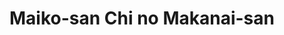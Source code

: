 --- 
title: "Maiko-san Chi no Makanai-san"
publishdate: "2019-1-6T16:48:46+02:00"
src: "https://365manga.net/manga/maiko-san-chi-no-makanai-san"
image: "https://data.365manga.net/images/thumbnails/32591-maiko-san-chi-no-makanai-san.jpg"
description: " Maiko-san Chi no Makanai-san summary is updating. Come visit Mangakakalot.com sometime to read the latest chapter of Maiko-san Chi no Makanai-san. If you have any question about this manga, Please don't hesitate to contact us or translate team. Hope you enjoy it."
---